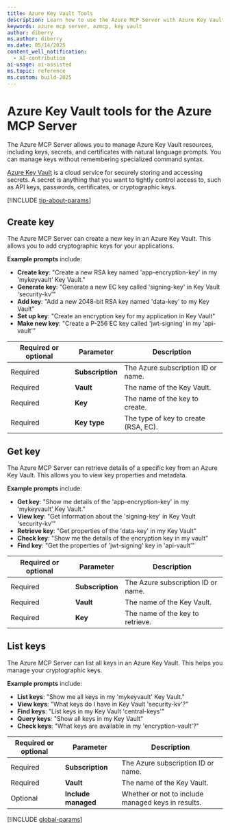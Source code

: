 ```yaml
---
title: Azure Key Vault Tools 
description: Learn how to use the Azure MCP Server with Azure Key Vault keys.
keywords: azure mcp server, azmcp, key vault
author: diberry
ms.author: diberry
ms.date: 05/14/2025
content_well_notification: 
  - AI-contribution
ai-usage: ai-assisted
ms.topic: reference
ms.custom: build-2025
--- 
```

# Azure Key Vault tools for the Azure MCP Server

The Azure MCP Server allows you to manage Azure Key Vault resources, including keys, secrets, and certificates with natural language prompts. You can manage keys without remembering specialized command syntax.


[Azure Key Vault](/azure/key-vault/general/overview) is a cloud service for securely storing and accessing secrets. A secret is anything that you want to tightly control access to, such as API keys, passwords, certificates, or cryptographic keys.

[!INCLUDE [tip-about-params](../includes/tools/parameter-consideration.md)]

## Create key

The Azure MCP Server can create a new key in an Azure Key Vault. This allows you to add cryptographic keys for your applications.

**Example prompts** include:

- **Create key**: "Create a new RSA key named 'app-encryption-key' in my 'mykeyvault' Key Vault."
- **Generate key**: "Generate a new EC key called 'signing-key' in Key Vault 'security-kv'"
- **Add key**: "Add a new 2048-bit RSA key named 'data-key' to my Key Vault"
- **Set up key**: "Create an encryption key for my application in Key Vault"
- **Make new key**: "Create a P-256 EC key called 'jwt-signing' in my 'api-vault'"

| Required or optional | Parameter | Description |
|-------------------|-----------|-------------|
| Required | **Subscription** | The Azure subscription ID or name. |
| Required | **Vault** | The name of the Key Vault. |
| Required | **Key** | The name of the key to create. |
| Required | **Key type** | The type of key to create (RSA, EC). |

## Get key

The Azure MCP Server can retrieve details of a specific key from an Azure Key Vault. This allows you to view key properties and metadata.

**Example prompts** include:

- **Get key**: "Show me details of the 'app-encryption-key' in my 'mykeyvault' Key Vault."
- **View key**: "Get information about the 'signing-key' in Key Vault 'security-kv'"
- **Retrieve key**: "Get properties of the 'data-key' in my Key Vault"
- **Check key**: "Show me the details of the encryption key in my vault"
- **Find key**: "Get the properties of 'jwt-signing' key in 'api-vault'"

| Required or optional | Parameter | Description |
|-------------------|-----------|-------------|
| Required | **Subscription** | The Azure subscription ID or name. |
| Required | **Vault** | The name of the Key Vault. |
| Required | **Key** | The name of the key to retrieve. |

## List keys

The Azure MCP Server can list all keys in an Azure Key Vault. This helps you manage your cryptographic keys.

**Example prompts** include:

- **List keys**: "Show me all keys in my 'mykeyvault' Key Vault."
- **View keys**: "What keys do I have in Key Vault 'security-kv'?"
- **Find keys**: "List keys in my Key Vault 'central-keys'"
- **Query keys**: "Show all keys in my Key Vault"
- **Check keys**: "What keys are available in my 'encryption-vault'?"

| Required or optional | Parameter | Description |
|-------------------|-----------|-------------|
| Required | **Subscription** | The Azure subscription ID or name. |
| Required | **Vault** | The name of the Key Vault. |
| Optional | **Include managed** | Whether or not to include managed keys in results. |

[!INCLUDE [global-params](../includes/tools/global-parameters-link.md)]


